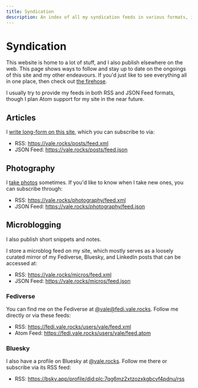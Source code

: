 ```yaml
---
title: Syndication
description: An index of all my syndication feeds in various formats, including RSS, JSON Feed, and Atom, that users can subscribe to for easy subscription and updates.
---
```


<h1 id="section" data-pagefind-filter="Content Type:Page">Syndication</h1>

<div class="readable-width">

This website is home to a lot of stuff, and I also publish elsewhere on the web. This page shows ways to follow and stay up to date on the ongoings of this site and my other endeavours. If you'd just like to see everything all in one place, then check out [the firehose](/firehose/1).

I usually try to provide my feeds in both RSS and JSON Feed formats, though I plan Atom support for my site in the near future.

## Articles

I [write long-form on this site](/posts), which you can subscribe to via:

- RSS: https://vale.rocks/posts/feed.xml
- JSON Feed: https://vale.rocks/posts/feed.json

## Photography

I [take photos](/photography) sometimes. If you'd like to know when I take new ones, you can subscribe through:
- RSS: https://vale.rocks/photography/feed.xml
- JSON Feed: https://vale.rocks/photography/feed.json

## Microblogging

I also publish short snippets and notes.

I store a microblog feed on my site, which mostly serves as a loosely curated mirror of my Fediverse, Bluesky, and LinkedIn posts that can be accessed at:

- RSS: https://vale.rocks/micros/feed.xml
- JSON Feed: https://vale.rocks/micros/feed.json

### Fediverse

You can find me on the Fediverse at [@vale@fedi.vale.rocks](https://fedi.vale.rocks/vale). Follow me directly or via these feeds:

- RSS: https://fedi.vale.rocks/users/vale/feed.xml
- Atom Feed: https://fedi.vale.rocks/users/vale/feed.atom

### Bluesky

I also have a profile on Bluesky at [@vale.rocks](https://bsky.app/profile/vale.rocks). Follow me there or subscribe via its RSS feed:

- RSS: https://bsky.app/profile/did:plc:7qg6mz2xtzozxkgbcvf4pdnu/rss

</div>
